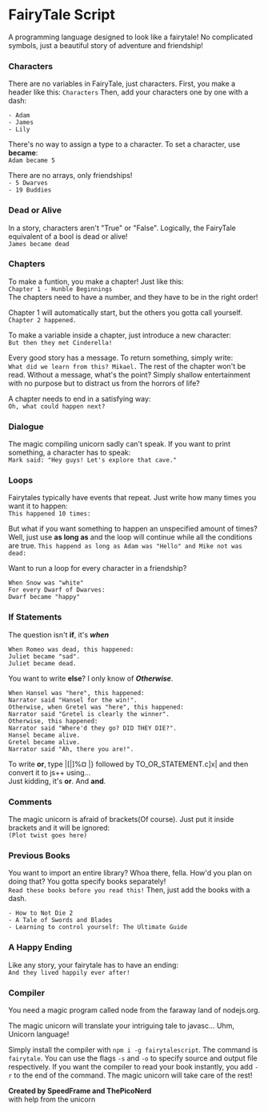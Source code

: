 # FairyTale Script

A programming language designed to look like a fairytale! No complicated symbols, just a beautiful story of adventure and friendship!

### Characters
There are no variables in FairyTale, just characters. First, you make a header like this:
```Characters```
Then, add your characters one by one with a dash:
```
- Adam
- James
- Lily
```
There's no way to assign a type to a character.
To set a character, use **became**:  
```Adam became 5```

There are no arrays, only friendships!  
`- 5 Dwarves`  
`- 19 Buddies`

### Dead or Alive
In a story, characters aren't "True" or "False". Logically, the FairyTale equivalent of a bool is dead or alive!   
`James became dead`

### Chapters
To make a funtion, you make a chapter! Just like this:  
`Chapter 1 - Hunble Beginnings`  
The chapters need to have a number, and they have to be in the right order!

 Chapter 1 will automatically start, but the others you gotta call yourself.  
`Chapter 2 happened.`

To make a variable inside a chapter, just introduce a new character:  
`But then they met Cinderella!`

Every good story has a message. To return something, simply write:  
`What did we learn from this? Mikael.`
The rest of the chapter won't be read. Without a message, what's the point? Simply shallow entertainment with no purpose but to distract us from the horrors of life?

A chapter needs to end in a satisfying way:  
`Oh, what could happen next?`

### Dialogue
The magic compiling unicorn sadly can't speak. If you want to print something, a character has to speak:  
`Mark said: "Hey guys! Let's explore that cave."`

### Loops
Fairytales typically have events that repeat. Just write how many times you want it to happen:  
`This happened 10 times:`

But what if you want something to happen an unspecified amount of times? Well, just use **as long as** and the loop will continue while all the conditions are true. 
`This happend as long as Adam was "Hello" and Mike not was dead:`

Want to run a loop for every character in a friendship?
```
When Snow was "white"
For every Dwarf of Dwarves:
Dwarf became "happy"
```

### If Statements
The question isn't **if**, it's ***when***
```
When Romeo was dead, this happened:
Juliet became "sad".
Juliet became dead.
```
You want to write **else**? I only know of ***Otherwise***.
```
When Hansel was "here", this happened:
Narrator said "Hansel for the win!".
Otherwise, when Gretel was "here", this happened:
Narrator said "Gretel is clearly the winner".
Otherwise, this happened:
Narrator said "Where'd they go? DID THEY DIE?".
Hansel became alive.
Gretel became alive.
Narrator said "Ah, there you are!".
```
To write **or**, type |[|]%¤ |} followed by TO_OR_STATEMENT.c]x| and then convert it to js++ using...   
Just kidding, it's **or**. And **and**.

### Comments
The magic unicorn is afraid of brackets(Of course). Just put it inside brackets and it will be ignored:   
`(Plot twist goes here)`

### Previous Books
You want to import an entire library? Whoa there, fella. How'd you plan on doing that? You gotta specify books separately!  
`Read these books before you read this!`
Then, just add the books with a dash.
```
- How to Not Die 2
- A Tale of Swords and Blades
- Learning to control yourself: The Ultimate Guide
```

### A Happy Ending
Like any story, your fairytale has to have an ending:  
`And they lived happily ever after!`

### Compiler
You need a magic program called node from the faraway land of nodejs.org.

The magic unicorn will translate your intriguing tale to javasc... Uhm, Unicorn language!

Simply install the compiler with `npm i -g fairytalescript`. The command is `fairytale`. You can use the flags `-s` and `-o` to specify source and output file respectively. If you want the compiler to read your book instantly, you add `-r` to the end of the command. The magic unicorn will take care of the rest!

**Created by SpeedFrame and ThePicoNerd**  
with help from the unicorn
